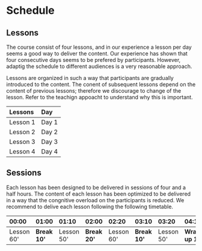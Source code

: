 # Schedule


## Lessons

The course consist of four lessons, and in our experience a lesson per day seems a good way to deliver the content. Our experience has shown that four consecutive days seems to be prefered by participants. However, adaptig the schedule to different audiences is a very reasonable approach. 

Lessons are organized in such a way that participants are gradually introduced to the content. The conent of subsequent lessons depend on the content of previous lessons; therefore we discourage to change of the lesson. Refer to the teachign appoacht to understand why this is important. 

| Lessons | Day |
|:--------------|:---------|
| Lesson 1      | Day 1   |
| Lesson 2      | Day 2   |
| Lesson 3      | Day 3   |
| Lesson 4      | Day 4   |

## Sessions

Each lesson has been designed to be delivered in sessions of four and a half hours. 
The content of each lesson has been optimized to be delivered in a way that the congnitive overload on
the participants is reduced. We recommend to delive each lesson following the following timetable.


| 00:00  | 01:00 | 01:10 | 02:00 | 02:20 | 03:10 | 03:20 | 04:10 | 04:30 |
|:-------|:------|:------|:------|:------|:------|:------|:------|:------|
| Lesson 60' | **Break 10'** | Lesson 50' | **Break 20'** | Lesson 60' | **Break 10'** | Lesson  50'| **Wrap-up 10'** | Closure |
